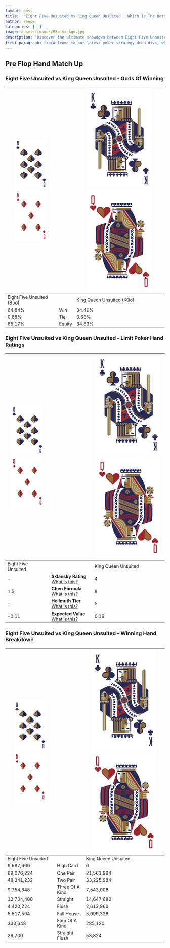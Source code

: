 ```yaml
---
layout: post
title:  "Eight Five Unsuited Vs King Queen Unsuited | Which Is The Better Hand In Poker? A Complete Guide"
author: reece
categories: [  ]
image: assets/images/85o-vs-kqo.jpg
description: "Discover the ultimate showdown between Eight Five Unsuited and King Queen Unsuited in poker! Uncover the odds, strategies, and scenarios where one hand triumphs over the other. Get ready to up your poker game with this thrilling analysis."
first_paragraph: "<p>Welcome to our latest poker strategy deep dive, where we're pitting two distinct hands against each other in a high-stakes showdown: Eight Five Unsuited vs King Queen Unsuited.</p><p>In the dynamic world of poker, every decision counts, and knowing which hand holds the upper hand is key to your success at the table.</p><p>In this article, we'll dissect these two hands, explore the scenarios where one dominates the other, and equip you with the knowledge to make strategic choices that can tip the odds in your favor.</p><p>Get ready to unravel the intriguing dynamics of these poker hands and elevate your game to new heights.</p>"
---
```




[comment]: # (sp0)

## Pre Flop Hand Match Up

<div class="table hand-ratings" markdown="1"> 



### Eight Five Unsuited vs King Queen Unsuited - Odds Of Winning


    
| ![image info](assets/images/hand1/8.png) ![image info](assets/images/hand1/5o.png) |  | ![image info](assets/images/hand2/K.png) ![image info](assets/images/hand2/Qo.png) |
| -------- | -------- | -------- |
| Eight Five Unsuited (85o) |  | King Queen Unsuited (KQo) |
| 64.84% | Win | 34.49% |
| 0.68% | Tie | 0.68% |
| 65.17% | Equity | 34.83% |




[comment]: # (sp1)



### Eight Five Unsuited vs King Queen Unsuited - Limit Poker Hand Ratings


    
| ![image info](assets/images/hand1/8.png) ![image info](assets/images/hand1/5o.png) |  | ![image info](assets/images/hand2/K.png) ![image info](assets/images/hand2/Qo.png) |
| -------- | -------- | -------- |
| Eight Five Unsuited |  | King Queen Unsuited |
| - | **Sklansky Rating** [What is this?](/sklansky-rating-explained) | 4 |
| 1.5 | **Chen Formula** [What is this?](/chen-formula-explained) | 9 |
| - | **Hellmuth Tier** [What is this?](/Hellmuth-tier-explained) | 5 |
| -0.11 | **Expected Value** [What is this?](/expected-value-explained) | 0.16 |




[comment]: # (sp2)



### Eight Five Unsuited vs King Queen Unsuited - Winning Hand Breakdown


    
| ![image info](assets/images/hand1/8.png) ![image info](assets/images/hand1/5o.png) |  | ![image info](assets/images/hand2/K.png) ![image info](assets/images/hand2/Qo.png) |
| -------- | -------- | -------- |
| Eight Five Unsuited |  | King Queen Unsuited |
| 9,687,600 | High Card | 0 |
| 69,076,224 | One Pair | 21,561,984 |
| 48,341,232 | Two Pair | 33,225,984 |
| 9,754,848 | Three Of A Kind | 7,543,008 |
| 12,704,400 | Straight | 14,647,680 |
| 4,420,224 | Flush | 2,613,960 |
| 5,517,504 | Full House | 5,099,328 |
| 333,648 | Four Of A Kind | 285,120 |
| 29,700 | Straight Flush | 58,824 |




[comment]: # (sp3)



</div>

[comment]: # (sp4)



[comment]: # (sp5)

